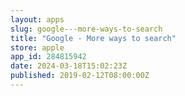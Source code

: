 ```yaml
---
layout: apps
slug: google---more-ways-to-search
title: "Google - More ways to search"
store: apple
app_id: 284815942
date: 2024-03-18T15:02:23Z
published: 2019-02-12T08:00:00Z
---
```

